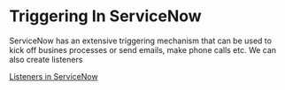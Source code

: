 # Triggering In ServiceNow
ServiceNow has an extensive triggering mechanism that can be used to kick off busines processes or send emails, make phone calls etc. 
We can also create listeners 

[Listeners in ServiceNow](https://github.com/jamesnyika/SNOWUseCases/images/ServiceNowListenerTypes.png)

